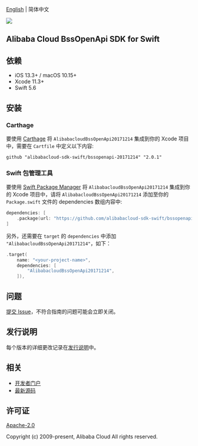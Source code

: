 [English](README.md) | 简体中文

![](https://aliyunsdk-pages.alicdn.com/icons/AlibabaCloud.svg)

## Alibaba Cloud BssOpenApi SDK for Swift

## 依赖

- iOS 13.3+ / macOS 10.15+
- Xcode 11.3+
- Swift 5.6

## 安装

### Carthage

要使用 [Carthage](https://github.com/Carthage/Carthage) 将 `AlibabacloudBssOpenApi20171214` 集成到你的 Xcode 项目中，需要在 `Cartfile` 中定义以下内容:

```ogdl
github "alibabacloud-sdk-swift/bssopenapi-20171214" "2.0.1"
```

### Swift 包管理工具

要使用 [Swift Package Manager](https://swift.org/package-manager/) 将 `AlibabacloudBssOpenApi20171214` 集成到你的 Xcode 项目中，请将 `AlibabacloudBssOpenApi20171214` 添加至你的 `Package.swift` 文件的 dependencies 数组内容中:

```swift
dependencies: [
    .package(url: "https://github.com/alibabacloud-sdk-swift/bssopenapi-20171214.git", from: "2.0.1")
]
```

另外，还需要在 `target` 的 `dependencies` 中添加 `"AlibabacloudBssOpenApi20171214"`，如下：

```swift
.target(
    name: "<your-project-name>",
    dependencies: [
        "AlibabacloudBssOpenApi20171214",
    ]),
```

## 问题

[提交 Issue](https://github.com/alibabacloud-sdk-swift/bssopenapi-20171214/issues/new)，不符合指南的问题可能会立即关闭。

## 发行说明

每个版本的详细更改记录在[发行说明](./ChangeLog.txt)中。

## 相关

* [开发者门户](https://next.api.aliyun.com/home)
* [最新源码](https://github.com/alibabacloud-sdk-swift/bssopenapi-20171214)

## 许可证

[Apache-2.0](http://www.apache.org/licenses/LICENSE-2.0)

Copyright (c) 2009-present, Alibaba Cloud All rights reserved.

